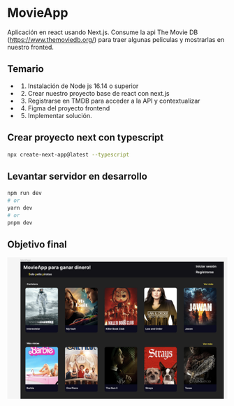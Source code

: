 # MovieApp
Aplicación en react usando Next.js. Consume la api The Movie DB (https://www.themoviedb.org/) para traer algunas peliculas y mostrarlas en nuestro fronted.

## Temario

- 1. Instalación de Node js 16.14 o superior
- 2. Crear nuestro proyecto base de react con next.js
- 3. Registrarse en TMDB para acceder a la API y contextualizar
- 4. Figma del proyecto frontend
- 5. Implementar solución.

## Crear proyecto next con typescript

```bash
npx create-next-app@latest --typescript
```


## Levantar servidor en desarrollo

```bash
npm run dev
# or
yarn dev
# or
pnpm dev
```

## Objetivo final

![Texto alternativo](docs/MovieApp.png)
